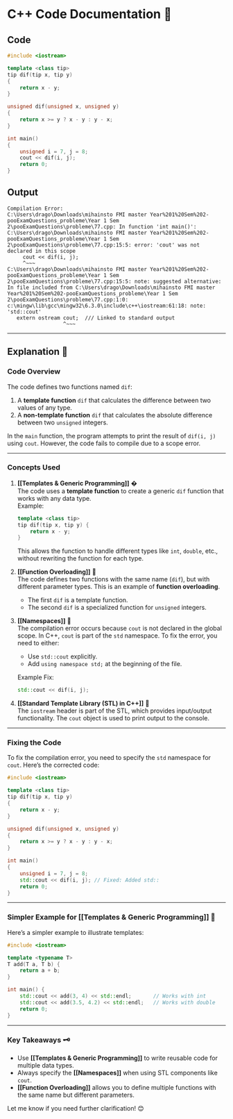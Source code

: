 # C++ Code Documentation 📄

## Code
```cpp
#include <iostream>

template <class tip>
tip dif(tip x, tip y)
{
    return x - y;
}

unsigned dif(unsigned x, unsigned y)
{
    return x >= y ? x - y : y - x;
}

int main()
{
    unsigned i = 7, j = 8;
    cout << dif(i, j);
    return 0;
}
```

## Output
```
Compilation Error:
C:\Users\drago\Downloads\mihainsto FMI master Year%201%20Sem%202-pooExamQuestions_probleme\Year 1 Sem 2\pooExamQuestions\probleme\77.cpp: In function 'int main()':
C:\Users\drago\Downloads\mihainsto FMI master Year%201%20Sem%202-pooExamQuestions_probleme\Year 1 Sem 2\pooExamQuestions\probleme\77.cpp:15:5: error: 'cout' was not declared in this scope
     cout << dif(i, j);
     ^~~~
C:\Users\drago\Downloads\mihainsto FMI master Year%201%20Sem%202-pooExamQuestions_probleme\Year 1 Sem 2\pooExamQuestions\probleme\77.cpp:15:5: note: suggested alternative:
In file included from C:\Users\drago\Downloads\mihainsto FMI master Year%201%20Sem%202-pooExamQuestions_probleme\Year 1 Sem 2\pooExamQuestions\probleme\77.cpp:1:0:
c:\mingw\lib\gcc\mingw32\6.3.0\include\c++\iostream:61:18: note:   'std::cout'
   extern ostream cout;  /// Linked to standard output
                  ^~~~
```

---

## Explanation 🧠

### Code Overview
The code defines two functions named `dif`:
1. A **template function** `dif` that calculates the difference between two values of any type.
2. A **non-template function** `dif` that calculates the absolute difference between two `unsigned` integers.

In the `main` function, the program attempts to print the result of `dif(i, j)` using `cout`. However, the code fails to compile due to a scope error.

---

### Concepts Used

1. **[[Templates & Generic Programming]]** �  
   The code uses a **template function** to create a generic `dif` function that works with any data type.  
   Example:
   ```cpp
   template <class tip>
   tip dif(tip x, tip y) {
       return x - y;
   }
   ```
   This allows the function to handle different types like `int`, `double`, etc., without rewriting the function for each type.

2. **[[Function Overloading]]** 🔄  
   The code defines two functions with the same name (`dif`), but with different parameter types. This is an example of **function overloading**.  
   - The first `dif` is a template function.
   - The second `dif` is a specialized function for `unsigned` integers.

3. **[[Namespaces]]** 📂  
   The compilation error occurs because `cout` is not declared in the global scope. In C++, `cout` is part of the `std` namespace. To fix the error, you need to either:
   - Use `std::cout` explicitly.
   - Add `using namespace std;` at the beginning of the file.

   Example Fix:
   ```cpp
   std::cout << dif(i, j);
   ```

4. **[[Standard Template Library (STL) in C++]]** 🚀  
   The `iostream` header is part of the STL, which provides input/output functionality. The `cout` object is used to print output to the console.

---

### Fixing the Code
To fix the compilation error, you need to specify the `std` namespace for `cout`. Here’s the corrected code:

```cpp
#include <iostream>

template <class tip>
tip dif(tip x, tip y)
{
    return x - y;
}

unsigned dif(unsigned x, unsigned y)
{
    return x >= y ? x - y : y - x;
}

int main()
{
    unsigned i = 7, j = 8;
    std::cout << dif(i, j); // Fixed: Added std::
    return 0;
}
```

---

### Simpler Example for [[Templates & Generic Programming]] 🧩
Here’s a simpler example to illustrate templates:

```cpp
#include <iostream>

template <typename T>
T add(T a, T b) {
    return a + b;
}

int main() {
    std::cout << add(3, 4) << std::endl;       // Works with int
    std::cout << add(3.5, 4.2) << std::endl;   // Works with double
    return 0;
}
```

---

### Key Takeaways 🗝️
- Use **[[Templates & Generic Programming]]** to write reusable code for multiple data types.
- Always specify the **[[Namespaces]]** when using STL components like `cout`.
- **[[Function Overloading]]** allows you to define multiple functions with the same name but different parameters.

Let me know if you need further clarification! 😊